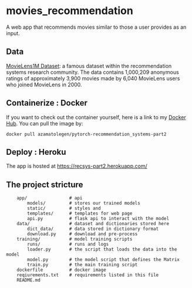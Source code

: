 

# movies_recommendation
A web app that recommends movies similar to those a user provides as an input.

## Data
[MovieLens1M Dataset](https://grouplens.org/datasets/movielens/1m/): a famous dataset within the recommendation systems research community. The data contains 1,000,209 anonymous ratings of approximately 3,900 movies made by 6,040 MovieLens users who joined MovieLens in 2000.

## Containerize : Docker
If you want to check out the container yourself, here is a link to my [Docker Hub](https://hub.docker.com/r/azamatolegen/pytorch-recommendation_systems-part2). You can pull the image by:
```
docker pull azamatolegen/pytorch-recommendation_systems-part2
```
## Deploy : Heroku
The app is hosted at https://recsys-part2.herokuapp.com/

## The project stricture
```
    app/                # api
        models/         # stores our trained models
        static/         # styles and
        templates/      # templates for web page
        api.py          # flask api to interact with the model
    data/               # dataset and dictionaries stored here
        dict_data/      # data stored in dictionary format
        download.py     # download and pre-process
    training/           # model training scripts
        runs/           # runs and logs
        loader.py       # the script that loads the data into the model
        model.py        # the model script that defines the Matrix 
        train.py        # the main training script
    dockerfile          # docker image    
    reqiurements.txt    # requirements listed in this file
    README.md
```